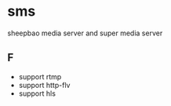 # sms
sheepbao media server and super media server

## F
* support rtmp 
* support http-flv
* support hls
